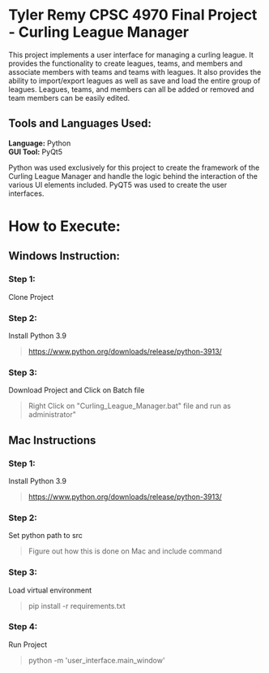 # Tyler Remy CPSC 4970 Final Project - Curling League Manager
This project implements a user interface for managing a curling league. It provides the functionality to create leagues, teams, and members and associate members with teams and teams with leagues. 
It also provides the ability to import/export leagues as well as save and load the entire group of leagues. Leagues, teams, and members can all be added or removed and team members can be easily edited.

## Tools and Languages Used:

**Language:** Python</br>
**GUI Tool:** PyQt5

Python was used exclusively for this project to create the framework of the Curling League Manager and handle the logic behind the interaction of the various UI elements included. PyQT5 was used to create the user interfaces.

# How to Execute:
## Windows Instruction:

### Step 1:
Clone Project

### Step 2:
Install Python 3.9
>https://www.python.org/downloads/release/python-3913/

### Step 3:
Download Project and Click on Batch file
> Right Click on "Curling_League_Manager.bat" file and run as administrator"


## Mac Instructions

### Step 1:
Install Python 3.9
>https://www.python.org/downloads/release/python-3913/

### Step 2:
Set python path to src
> Figure out how this is done on Mac and include command

### Step 3:
Load virtual environment
>pip install -r requirements.txt

### Step 4:
Run Project
> python -m 'user_interface.main_window'
